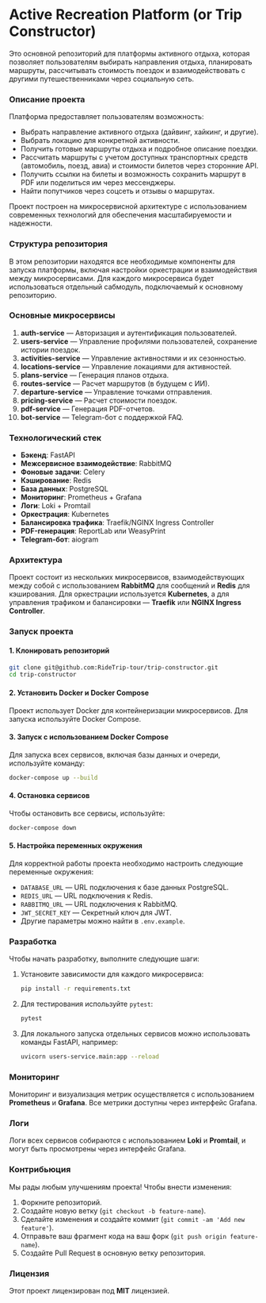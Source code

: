 
# Active Recreation Platform (or Trip Constructor)

Это основной репозиторий для платформы активного отдыха, которая позволяет пользователям выбирать направления отдыха, планировать маршруты, рассчитывать стоимость поездок и взаимодействовать с другими путешественниками через социальную сеть.

### Описание проекта

Платформа предоставляет пользователям возможность:
- Выбрать направление активного отдыха (дайвинг, хайкинг, и другие).
- Выбрать локацию для конкретной активности.
- Получить готовые маршруты отдыха и подробное описание поездки.
- Рассчитать маршруты с учетом доступных транспортных средств (автомобиль, поезд, авиа) и стоимости билетов через сторонние API.
- Получить ссылки на билеты и возможность сохранить маршрут в PDF или поделиться им через мессенджеры.
- Найти попутчиков через соцсеть и отзывы о маршрутах.

Проект построен на микросервисной архитектуре с использованием современных технологий для обеспечения масштабируемости и надежности.

### Структура репозитория

В этом репозитории находятся все необходимые компоненты для запуска платформы, включая настройки оркестрации и взаимодействия между микросервисами. Для каждого микросервиса будет использоваться отдельный сабмодуль, подключаемый к основному репозиторию.

### Основные микросервисы

1. **auth-service** — Авторизация и аутентификация пользователей.
2. **users-service** — Управление профилями пользователей, сохранение истории поездок.
3. **activities-service** — Управление активностями и их сезонностью.
4. **locations-service** — Управление локациями для активностей.
5. **plans-service** — Генерация планов отдыха.
6. **routes-service** — Расчет маршрутов (в будущем с ИИ).
7. **departure-service** — Управление точками отправления.
8. **pricing-service** — Расчет стоимости поездок.
9. **pdf-service** — Генерация PDF-отчетов.
10. **bot-service** — Telegram-бот с поддержкой FAQ.

### Технологический стек

- **Бэкенд**: FastAPI
- **Межсервисное взаимодействие**: RabbitMQ
- **Фоновые задачи**: Celery
- **Кэширование**: Redis
- **База данных**: PostgreSQL
- **Мониторинг**: Prometheus + Grafana
- **Логи**: Loki + Promtail
- **Оркестрация**: Kubernetes
- **Балансировка трафика**: Traefik/NGINX Ingress Controller
- **PDF-генерация**: ReportLab или WeasyPrint
- **Telegram-бот**: aiogram

### Архитектура

Проект состоит из нескольких микросервисов, взаимодействующих между собой с использованием **RabbitMQ** для сообщений и **Redis** для кэширования. Для оркестрации используется **Kubernetes**, а для управления трафиком и балансировки — **Traefik** или **NGINX Ingress Controller**.

### Запуск проекта

#### 1. Клонировать репозиторий

```bash
git clone git@github.com:RideTrip-tour/trip-constructor.git
cd trip-constructor
```

#### 2. Установить Docker и Docker Compose

Проект использует Docker для контейнеризации микросервисов. Для запуска используйте Docker Compose.

#### 3. Запуск с использованием Docker Compose

Для запуска всех сервисов, включая базы данных и очереди, используйте команду:

```bash
docker-compose up --build
```

#### 4. Остановка сервисов

Чтобы остановить все сервисы, используйте:

```bash
docker-compose down
```

#### 5. Настройка переменных окружения

Для корректной работы проекта необходимо настроить следующие переменные окружения:

- `DATABASE_URL` — URL подключения к базе данных PostgreSQL.
- `REDIS_URL` — URL подключения к Redis.
- `RABBITMQ_URL` — URL подключения к RabbitMQ.
- `JWT_SECRET_KEY` — Секретный ключ для JWT.
- Другие параметры можно найти в `.env.example`.

### Разработка

Чтобы начать разработку, выполните следующие шаги:

1. Установите зависимости для каждого микросервиса:
   ```bash
   pip install -r requirements.txt
   ```

2. Для тестирования используйте `pytest`:
   ```bash
   pytest
   ```

3. Для локального запуска отдельных сервисов можно использовать команды FastAPI, например:
   ```bash
   uvicorn users-service.main:app --reload
   ```

### Мониторинг

Мониторинг и визуализация метрик осуществляется с использованием **Prometheus** и **Grafana**. Все метрики доступны через интерфейс Grafana.

### Логи

Логи всех сервисов собираются с использованием **Loki** и **Promtail**, и могут быть просмотрены через интерфейс Grafana.

### Контрибьюция

Мы рады любым улучшениям проекта! Чтобы внести изменения:

1. Форкните репозиторий.
2. Создайте новую ветку (`git checkout -b feature-name`).
3. Сделайте изменения и создайте коммит (`git commit -am 'Add new feature'`).
4. Отправьте ваш фрагмент кода на ваш форк (`git push origin feature-name`).
5. Создайте Pull Request в основную ветку репозитория.

### Лицензия

Этот проект лицензирован под **MIT** лицензией.
